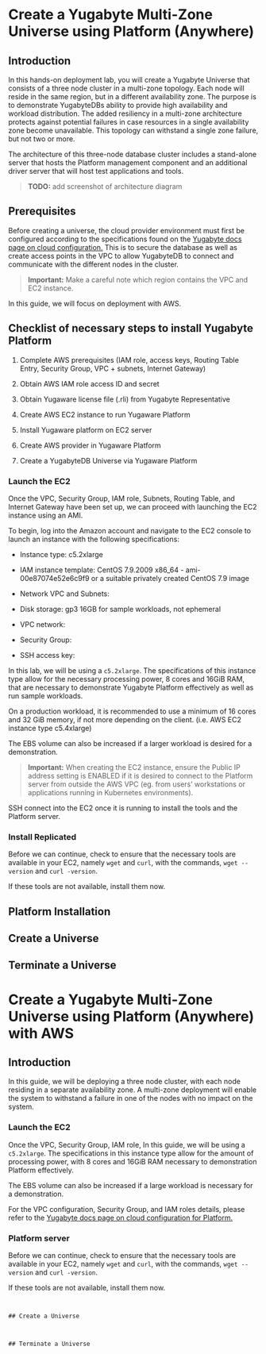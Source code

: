 # Create a Yugabyte Multi-Zone Universe using Platform (Anywhere)

## Introduction

In this hands-on deployment lab, you will create a Yugabyte Universe that consists of a three node cluster in a multi-zone topology. Each node will reside in the same region, but in a different availability zone. The purpose is to demonstrate YugabyteDBs ability to provide high availability and workload distribution. The added resiliency in a multi-zone architecture protects against potential failures in case resources in a single availability zone become unavailable. This topology can withstand a single zone failure, but not two or more.

The architecture of this three-node database cluster includes a stand-alone server that hosts the Platform management component and an additional driver server that will host test applications and tools. 

> **TODO:** add screenshot of architecture diagram
## Prerequisites

Before creating a universe, the cloud provider environment must first be configured according to the specifications found on the [Yugabyte docs page on cloud configuration.](https://docs.yugabyte.com/latest/yugabyte-platform/configure-yugabyte-platform/set-up-cloud-provider/aws/) This is to secure the database as well as create access points in the VPC to allow YugabyteDB to connect and communicate with the different nodes in the cluster.

> **Important:** Make a careful note which region contains the VPC and EC2 instance.

In this guide, we will focus on deployment with AWS.

## Checklist of necessary steps to install Yugabyte Platform

1. Complete AWS prerequisites (IAM role, access keys, Routing Table Entry, Security Group, VPC + subnets, Internet Gateway)

2. Obtain AWS IAM role access ID and secret

3. Obtain Yugaware license file (.rli) from Yugabyte Representative

4. Create AWS EC2 instance to run Yugaware Platform

5. Install Yugaware platform on EC2 server

6. Create AWS provider in Yugaware Platform

7. Create a YugabyteDB Universe via Yugaware Platform


<!-- ## User Stories

* As a user, I want to deploy a 3 node cluster, one node in each availability zone.

* As a user, I want to each node to reside in a different availability zone. -->

### Launch the EC2

Once the VPC, Security Group, IAM role, Subnets, Routing Table, and Internet Gateway have been set up, we can proceed with launching the EC2 instance using an AMI.

To begin, log into the Amazon account and navigate to the EC2 console to launch an instance with the following specifications:

* Instance type: c5.2xlarge

* IAM instance template: CentOS 7.9.2009 x86_64 - ami-00e87074e52e6c9f9 or a suitable privately created CentOS 7.9 image

* Network VPC and Subnets: <as created in the prerequisite>

* Disk storage: gp3 16GB for sample workloads, not ephemeral

* VPC network: <as created in the prerequisite>

* Security Group: <as created in the prerequisite>

* SSH access key: <generate and save a new key if required>

In this lab, we will be using a `c5.2xlarge`. The specifications of this instance type allow for the necessary processing power, 8 cores and 16GiB RAM, that are necessary to demonstrate Yugabyte Platform effectively as well as run sample workloads.

On a production workload, it is recommended to use a minimum of 16 cores and 32 GiB memory, if not more depending on the client. (i.e. AWS EC2 instance type c5.4xlarge)

The EBS volume can also be increased if a larger workload is desired for a demonstration.

> **Important:** When creating the EC2 instance, ensure the Public IP address setting is ENABLED if it is desired to connect to the Platform server from outside the AWS VPC (eg. from users’ workstations or applications running in Kubernetes environments).

SSH connect into the EC2 once it is running to install the tools and the Platform server.

### Install Replicated

Before we can continue, check to ensure that the necessary tools are available in your EC2, namely `wget` and `curl`, with the commands, `wget --version` and `curl -version`.

If these tools are not available, install them now.




## Platform Installation

## Create a Universe

## Terminate a Universe

# Create a Yugabyte Multi-Zone Universe using Platform (Anywhere) with AWS

## Introduction

In this guide, we will be deploying a three node cluster, with each node residing in a separate availability zone. A multi-zone deployment will enable the system to withstand a failure in one of the nodes with no impact on the system.



### Launch the EC2

Once the VPC, Security Group, IAM role, In this guide, we will be using a `c5.2xlarge`. The specifications in this instance type allow for the amount of processing power, with 8 cores and 16GiB RAM necessary to demonstration Platform effectively.

The EBS volume can also be increased if a large workload is necessary for a demonstration. 

For the VPC configuration, Security Group, and IAM roles details, please refer to the [Yugabyte docs page on cloud configuration for Platform.](https://docs.yugabyte.com/latest/yugabyte-platform/configure-yugabyte-platform/set-up-cloud-provider/aws/) 

### Platform server 

Before we can continue, check to ensure that the necessary tools are available in your EC2, namely `wget` and `curl`, with the commands, `wget --version` and `curl -version`.

If these tools are not available, install them now.

```


## Create a Universe



## Terminate a Universe